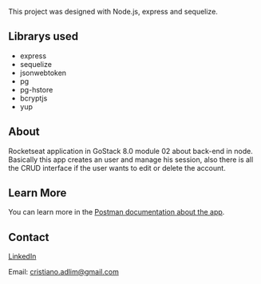 This project was designed with Node.js, express and sequelize.

## Librarys used
*   express
*   sequelize
*   jsonwebtoken
*   pg
*   pg-hstore
*   bcryptjs
*   yup

## About

Rocketseat application in GoStack 8.0 module 02 about back-end in node.
Basically this app creates an user and manage his session, also there is all the CRUD
interface if the user wants to edit or delete the account.

## Learn More

You can learn more in the [Postman documentation about the app](https://documenter.getpostman.com/view/9454146/SWE3czb9?version=latest).

## Contact

[LinkedIn](https://www.linkedin.com/in/cristiano-soares-b46928192/)

Email: cristiano.adlim@gmail.com
